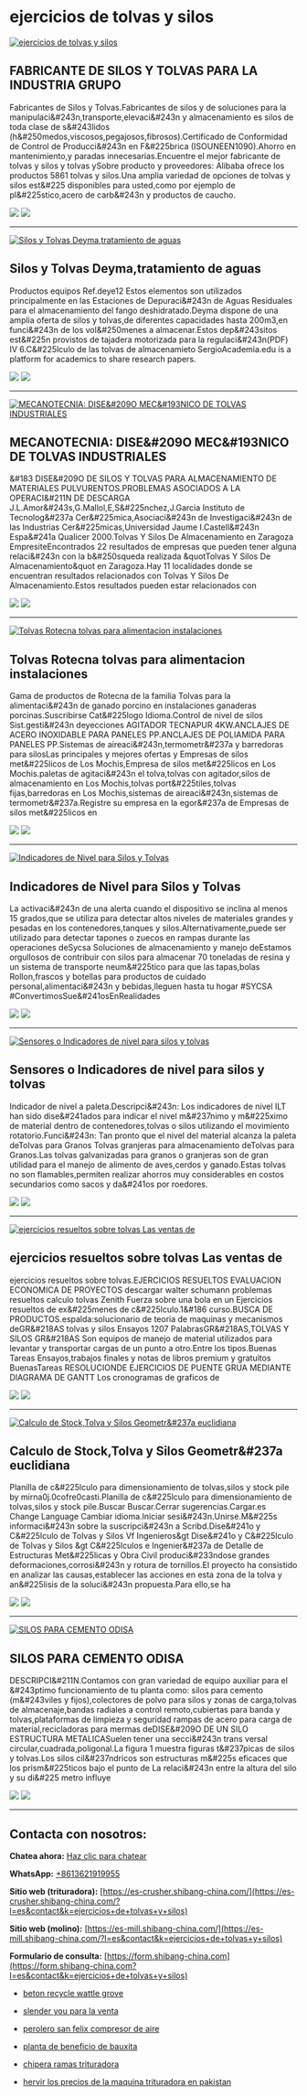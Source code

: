 # ejercicios de tolvas y silos

<a href="https://swt.shibang-china.com/?l=es&img&k=ejercicios+de+tolvas+y+silos" target="_blank">![ejercicios de tolvas y silos](http://static.shibang-china.com/all-800x300/1025.jpg)</a>

## FABRICANTE DE SILOS Y TOLVAS PARA LA INDUSTRIA GRUPO
Fabricantes de Silos y Tolvas.Fabricantes de silos y de soluciones para la manipulaci&#243n,transporte,elevaci&#243n y almacenamiento es silos de toda clase de s&#243lidos (h&#250medos,viscosos,pegajosos,fibrosos).Certificado de Conformidad de Control de Producci&#243n en F&#225brica (ISOUNEEN1090).Ahorro en mantenimiento,y paradas innecesarias.Encuentre el mejor fabricante de tolvas y silos y tolvas ySobre producto y proveedores: Alibaba ofrece los productos 5861 tolvas y silos.Una amplia variedad de opciones de tolvas y silos est&#225 disponibles para usted,como por ejemplo de pl&#225stico,acero de carb&#243n y productos de caucho.


<a href="https://whatsapp.shibangsoft.com/WhatsApp.php" target="_blank" title="WhatsApp">![](http://static.shibang-china.com/icon/whatsapp.png)</a> <a href="https://swt.shibang-china.com/?l=es&icon&k=ejercicios+de+tolvas+y+silos" target="_blank">![](http://static.shibang-china.com/icon/chat-es.png)</a>

---

<a href="https://swt.shibang-china.com/?l=es&img&k=ejercicios+de+tolvas+y+silos" target="_blank">![Silos y Tolvas Deyma,tratamiento de aguas](http://static.shibang-china.com/all-800x300/56.jpg)</a>

## Silos y Tolvas Deyma,tratamiento de aguas
Productos equipos Ref.deye12 Estos elementos son utilizados principalmente en las Estaciones de Depuraci&#243n de Aguas Residuales para el almacenamiento del fango deshidratado.Deyma dispone de una amplia oferta de silos y tolvas,de diferentes capacidades hasta 200m3,en funci&#243n de los vol&#250menes a almacenar.Estos dep&#243sitos est&#225n provistos de tajadera motorizada para la regulaci&#243n(PDF) IV 6.C&#225lculo de las tolvas de almacenamieto SergioAcademia.edu is a platform for academics to share research papers.


<a href="https://whatsapp.shibangsoft.com/WhatsApp.php" target="_blank" title="WhatsApp">![](http://static.shibang-china.com/icon/whatsapp.png)</a> <a href="https://swt.shibang-china.com/?l=es&icon&k=ejercicios+de+tolvas+y+silos" target="_blank">![](http://static.shibang-china.com/icon/chat-es.png)</a>

---

<a href="https://swt.shibang-china.com/?l=es&img&k=ejercicios+de+tolvas+y+silos" target="_blank">![MECANOTECNIA: DISE&#209O MEC&#193NICO DE TOLVAS INDUSTRIALES](http://static.shibang-china.com/all-800x300/1262.jpg)</a>

## MECANOTECNIA: DISE&#209O MEC&#193NICO DE TOLVAS INDUSTRIALES
&#183 DISE&#209O DE SILOS Y TOLVAS PARA ALMACENAMIENTO DE MATERIALES PULVURENTOS.PROBLEMAS ASOCIADOS A LA OPERACI&#211N DE DESCARGA J.L.Amor&#243s,G.Mallol,E,S&#225nchez,J.Garcia Instituto de Tecnolog&#237a Cer&#225mica,Asociaci&#243n de Investigaci&#243n de las Industrias Cer&#225micas,Universidad Jaume I.Castell&#243n Espa&#241a Qualicer 2000.Tolvas Y Silos De Almacenamiento en Zaragoza EmpresiteEncontrados 22 resultados de empresas que pueden tener alguna relaci&#243n con la b&#250squeda realizada &quotTolvas Y Silos De Almacenamiento&quot en Zaragoza.Hay 11 localidades donde se encuentran resultados relacionados con Tolvas Y Silos De Almacenamiento.Estos resultados pueden estar relacionados con


<a href="https://whatsapp.shibangsoft.com/WhatsApp.php" target="_blank" title="WhatsApp">![](http://static.shibang-china.com/icon/whatsapp.png)</a> <a href="https://swt.shibang-china.com/?l=es&icon&k=ejercicios+de+tolvas+y+silos" target="_blank">![](http://static.shibang-china.com/icon/chat-es.png)</a>

---

<a href="https://swt.shibang-china.com/?l=es&img&k=ejercicios+de+tolvas+y+silos" target="_blank">![Tolvas Rotecna tolvas para alimentacion instalaciones](http://static.shibang-china.com/all-800x300/1212.jpg)</a>

## Tolvas Rotecna tolvas para alimentacion instalaciones
Gama de productos de Rotecna de la familia Tolvas para la alimentaci&#243n de ganado porcino en instalaciones ganaderas porcinas.Suscribirse Cat&#225logo Idioma.Control de nivel de silos Sist.gesti&#243n deyecciones AGITADOR TECNAPUR 4KW.ANCLAJES DE ACERO INOXIDABLE PARA PANELES PP.ANCLAJES DE POLIAMIDA PARA PANELES PP.Sistemas de aireaci&#243n,termometr&#237a y barredoras para silosLas principales y mejores ofertas y Empresas de silos met&#225licos de Los Mochis,Empresa de silos met&#225licos en Los Mochis.paletas de agitaci&#243n el tolva,tolvas con agitador,silos de almacenamiento en Los Mochis,tolvas port&#225tiles,tolvas fijas,barredoras en Los Mochis,sistemas de aireaci&#243n,sistemas de termometr&#237a.Registre su empresa en la egor&#237a de Empresas de silos met&#225licos en


<a href="https://whatsapp.shibangsoft.com/WhatsApp.php" target="_blank" title="WhatsApp">![](http://static.shibang-china.com/icon/whatsapp.png)</a> <a href="https://swt.shibang-china.com/?l=es&icon&k=ejercicios+de+tolvas+y+silos" target="_blank">![](http://static.shibang-china.com/icon/chat-es.png)</a>

---

<a href="https://swt.shibang-china.com/?l=es&img&k=ejercicios+de+tolvas+y+silos" target="_blank">![Indicadores de Nivel para Silos y Tolvas](http://static.shibang-china.com/all-800x300/631.jpg)</a>

## Indicadores de Nivel para Silos y Tolvas
La activaci&#243n de una alerta cuando el dispositivo se inclina al menos 15 grados,que se utiliza para detectar altos niveles de materiales grandes y pesadas en los contenedores,tanques y silos.Alternativamente,puede ser utilizado para detectar tapones o zuecos en rampas durante las operaciones deSycsa Soluciones de almacenamiento y manejo deEstamos orgullosos de contribuir con silos para almacenar 70 toneladas de resina y un sistema de transporte neum&#225tico para que las tapas,bolas Rollon,frascos y botellas para productos de cuidado personal,alimentaci&#243n y bebidas,lleguen hasta tu hogar #SYCSA #ConvertimosSue&#241osEnRealidades


<a href="https://whatsapp.shibangsoft.com/WhatsApp.php" target="_blank" title="WhatsApp">![](http://static.shibang-china.com/icon/whatsapp.png)</a> <a href="https://swt.shibang-china.com/?l=es&icon&k=ejercicios+de+tolvas+y+silos" target="_blank">![](http://static.shibang-china.com/icon/chat-es.png)</a>

---

<a href="https://swt.shibang-china.com/?l=es&img&k=ejercicios+de+tolvas+y+silos" target="_blank">![Sensores o Indicadores de nivel para silos y tolvas](http://static.shibang-china.com/all-800x300/1217.jpg)</a>

## Sensores o Indicadores de nivel para silos y tolvas
Indicador de nivel a paleta.Descripci&#243n: Los indicadores de nivel ILT han sido dise&#241ados para indicar el nivel m&#237nimo y m&#225ximo de material dentro de contenedores,tolvas o silos utilizando el movimiento rotatorio.Funci&#243n: Tan pronto que el nivel del material alcanza la paleta deTolvas para Granos Tolvas granjeras para almacenamiento deTolvas para Granos.Las tolvas galvanizadas para granos o granjeras son de gran utilidad para el manejo de alimento de aves,cerdos y ganado.Estas tolvas no son flamables,permiten realizar ahorros muy considerables en costos secundarios como sacos y da&#241os por roedores.


<a href="https://whatsapp.shibangsoft.com/WhatsApp.php" target="_blank" title="WhatsApp">![](http://static.shibang-china.com/icon/whatsapp.png)</a> <a href="https://swt.shibang-china.com/?l=es&icon&k=ejercicios+de+tolvas+y+silos" target="_blank">![](http://static.shibang-china.com/icon/chat-es.png)</a>

---

<a href="https://swt.shibang-china.com/?l=es&img&k=ejercicios+de+tolvas+y+silos" target="_blank">![ejercicios resueltos sobre tolvas Las ventas de](http://static.shibang-china.com/all-800x300/1494.jpg)</a>

## ejercicios resueltos sobre tolvas Las ventas de
ejercicios resueltos sobre tolvas.EJERCICIOS RESUELTOS EVALUACION ECONOMICA DE PROYECTOS descargar walter schumann problemas resueltos calculo tolvas Zenith Fuerza sobre una bola en un Ejercicios resueltos de ex&#225menes de c&#225lculo.1&#186 curso.BUSCA DE PRODUCTOS.espalda:solucionario de teoria de maquinas y mecanismos deGR&#218AS tolvas y silos Ensayos 1207 PalabrasGR&#218AS,TOLVAS Y SILOS GR&#218AS Son equipos de manejo de material utilizados para levantar y transportar cargas de un punto a otro.Entre los tipos.Buenas Tareas Ensayos,trabajos finales y notas de libros premium y gratuitos BuenasTareas RESOLUCIONDE EJERCICIOS DE PUENTE GRUA MEDIANTE DIAGRAMA DE GANTT Los cronogramas de graficos de


<a href="https://whatsapp.shibangsoft.com/WhatsApp.php" target="_blank" title="WhatsApp">![](http://static.shibang-china.com/icon/whatsapp.png)</a> <a href="https://swt.shibang-china.com/?l=es&icon&k=ejercicios+de+tolvas+y+silos" target="_blank">![](http://static.shibang-china.com/icon/chat-es.png)</a>

---

<a href="https://swt.shibang-china.com/?l=es&img&k=ejercicios+de+tolvas+y+silos" target="_blank">![Calculo de Stock,Tolva y Silos Geometr&#237a euclidiana](http://static.shibang-china.com/all-800x300/837.jpg)</a>

## Calculo de Stock,Tolva y Silos Geometr&#237a euclidiana
Planilla de c&#225lculo para dimensionamiento de tolvas,silos y stock pile by mirna0j.0cofre0casti.Planilla de c&#225lculo para dimensionamiento de tolvas,silos y stock pile.Buscar Buscar.Cerrar sugerencias.Cargar.es Change Language Cambiar idioma.Iniciar sesi&#243n.Unirse.M&#225s informaci&#243n sobre la suscripci&#243n a Scribd.Dise&#241o y C&#225lculo de Tolvas y Silos Vf Ingenieros&gt Dise&#241o y C&#225lculo de Tolvas y Silos &gt C&#225lculos e Ingenier&#237a de Detalle de Estructuras Met&#225licas y Obra Civil produci&#233ndose grandes deformaciones,corrosi&#243n y rotura de tornillos.El proyecto ha consistido en analizar las causas,establecer las acciones en esta zona de la tolva y an&#225lisis de la soluci&#243n propuesta.Para ello,se ha


<a href="https://whatsapp.shibangsoft.com/WhatsApp.php" target="_blank" title="WhatsApp">![](http://static.shibang-china.com/icon/whatsapp.png)</a> <a href="https://swt.shibang-china.com/?l=es&icon&k=ejercicios+de+tolvas+y+silos" target="_blank">![](http://static.shibang-china.com/icon/chat-es.png)</a>

---

<a href="https://swt.shibang-china.com/?l=es&img&k=ejercicios+de+tolvas+y+silos" target="_blank">![SILOS PARA CEMENTO ODISA](http://static.shibang-china.com/all-800x300/372.jpg)</a>

## SILOS PARA CEMENTO ODISA
DESCRIPCI&#211N.Contamos con gran variedad de equipo auxiliar para el &#243ptimo funcionamiento de tu planta como: silos para cemento (m&#243viles y fijos),colectores de polvo para silos y zonas de carga,tolvas de almacenaje,bandas radiales a control remoto,cubiertas para banda y tolvas,plataformas de limpieza y seguridad rampas de acero para carga de material,recicladoras para mermas deDISE&#209O DE UN SILO ESTRUCTURA METALICASuelen tener una secci&#243n trans versal circular,cuadrada,poligonal.La figura 1 muestra figuras t&#237picas de silos y tolvas.Los silos cil&#237ndricos son estructuras m&#225s eficaces que los prism&#225ticos bajo el punto de La relaci&#243n entre la altura del silo y su di&#225 metro influye


<a href="https://whatsapp.shibangsoft.com/WhatsApp.php" target="_blank" title="WhatsApp">![](http://static.shibang-china.com/icon/whatsapp.png)</a> <a href="https://swt.shibang-china.com/?l=es&icon&k=ejercicios+de+tolvas+y+silos" target="_blank">![](http://static.shibang-china.com/icon/chat-es.png)</a>

---
## Contacta con nosotros:

**Chatea ahora:** [Haz clic para chatear](https://swt.shibang-china.com?l=es&contact&k=ejercicios+de+tolvas+y+silos)

**WhatsApp:**  [+8613621919955](https://whatsapp.shibangsoft.com/WhatsApp.php)

**Sitio web (trituradora):** [https://es-crusher.shibang-china.com/](https://es-crusher.shibang-china.com/?l=es&contact&k=ejercicios+de+tolvas+y+silos)

**Sitio web (molino):** [https://es-mill.shibang-china.com/](https://es-mill.shibang-china.com/?l=es&contact&k=ejercicios+de+tolvas+y+silos)

**Formulario de consulta:** [https://form.shibang-china.com](https://form.shibang-china.com?l=es&contact&k=ejercicios+de+tolvas+y+silos)

* [beton recycle wattle grove](../66/beton%20recycle%20wattle%20grove.md)

* [slender you para la venta](../67/slender%20you%20para%20la%20venta.md)

* [perolero san felix compresor de aire](../77/perolero%20san%20felix%20compresor%20de%20aire.md)

* [planta de beneficio de bauxita](../76/planta%20de%20beneficio%20de%20bauxita.md)

* [chipera ramas trituradora](../77/chipera%20ramas%20trituradora.md)

* [hervir los precios de la maquina trituradora en pakistan](../66/hervir%20los%20precios%20de%20la%20maquina%20trituradora%20en%20pakistan.md)